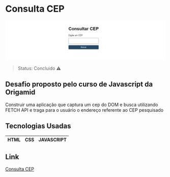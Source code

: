 # Consulta CEP

![header](img/projeto.png)

> Status: Concluido ⚠️

## Desafio proposto pelo curso de Javascript da Origamid

<p>Construir uma aplicação que captura um cep do DOM e busca utilizando FETCH API e traga para o usuário o endereço referente ao CEP pesquisado</p>

## Tecnologias Usadas

| HTML | CSS | JAVASCRIPT |
| ---- | --- | ---------- |

## Link

[Consulta CEP](https://consulta-cep-nu.vercel.app/)
